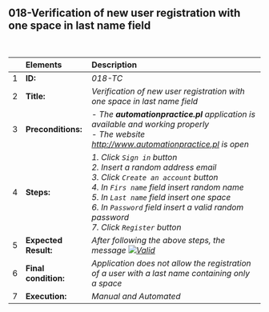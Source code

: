 ## 018-Verification of new user registration with one space in last name field

<br>

|     | Elements             | Description                                                                                                                                                                                                                                                                                         |
| :-- | :------------------- | :-------------------------------------------------------------------------------------------------------------------------------------------------------------------------------------------------------------------------------------------------------------------------------------------------- |
| 1   | **ID:**              | _018-TC_                                                                                                                                                                                                                                                                                            |
| 2   | **Title:**           | _Verification of new user registration with one space in last name field_                                                                                                                                                                                                                           |
| 3   | **Preconditions:**   | _- The **automationpractice.pl** application is available and working properly <br> - The website http://www.automationpractice.pl is open_                                                                                                                                                         |
| 4   | **Steps:**           | _1. Click `Sign in` button <br> 2. Insert a random address email <br> 3. Click `Create an account` button <br> 4. In `Firs name` field insert random name <br> 5. In `Last name` field insert one space <br> 6. In `Password` field insert a valid random password <br> 7. Click `Register` button_ |
| 5   | **Expected Result:** | _After following the above steps, the message [![Valid](https://img.shields.io/badge/There%20is%201%20error-f3515c)](#)_                                                                                                                                                                            |
| 6   | **Final condition:** | _Application does not allow the registration of a user with a last name containing only a space_                                                                                                                                                                                                    |
| 7   | **Execution:**       | _Manual and Automated_                                                                                                                                                                                                                                                                              |
